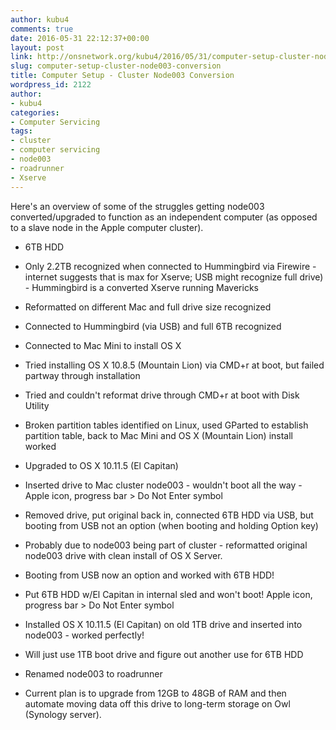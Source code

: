 ```yaml
---
author: kubu4
comments: true
date: 2016-05-31 22:12:37+00:00
layout: post
link: http://onsnetwork.org/kubu4/2016/05/31/computer-setup-cluster-node003-conversion/
slug: computer-setup-cluster-node003-conversion
title: Computer Setup - Cluster Node003 Conversion
wordpress_id: 2122
author:
- kubu4
categories:
- Computer Servicing
tags:
- cluster
- computer servicing
- node003
- roadrunner
- Xserve
---
```


Here's an overview of some of the struggles getting node003 converted/upgraded to function as an independent computer (as opposed to a slave node in the Apple computer cluster).




    
  * 6TB HDD

    
  * Only 2.2TB recognized when connected to Hummingbird via Firewire - internet suggests that is max for Xserve; USB might recognize full drive) - Hummingbird is a converted Xserve running Mavericks

    
  * Reformatted on different Mac and full drive size recognized

    
  * Connected to Hummingbird (via USB) and full 6TB recognized

    
  * Connected to Mac Mini to install OS X

    
  * Tried installing OS X 10.8.5 (Mountain Lion) via CMD+r at boot, but failed partway through installation

    
  * Tried and couldn't reformat drive through CMD+r at boot with Disk Utility

    
  * Broken partition tables identified on Linux, used GParted to establish partition table, back to Mac Mini and OS X (Mountain Lion) install worked

    
  * Upgraded to OS X 10.11.5 (El Capitan)

    
  * Inserted drive to Mac cluster node003 - wouldn't boot all the way - Apple icon, progress bar > Do Not Enter symbol

    
  * Removed drive, put original back in, connected 6TB HDD via USB, but booting from USB not an option (when booting and holding Option key)

    
  * Probably due to node003 being part of cluster - reformatted original node003 drive with clean install of OS X Server.

    
  * Booting from USB now an option and worked with 6TB HDD!

    
  * Put 6TB HDD w/El Capitan in internal sled and won't boot! Apple icon, progress bar > Do Not Enter symbol

    
  * Installed OS X 10.11.5 (El Capitan) on old 1TB drive and inserted into node003 - worked perfectly!

    
  * Will just use 1TB boot drive and figure out another use for 6TB HDD

    
  * Renamed node003 to roadrunner

    
  * Current plan is to upgrade from 12GB to 48GB of RAM and then automate moving data off this drive to long-term storage on Owl (Synology server).


